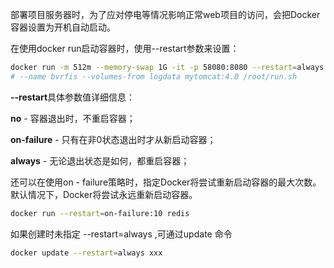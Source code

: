 部署项目服务器时，为了应对停电等情况影响正常web项目的访问，会把Docker容器设置为开机自动启动。

在使用docker run启动容器时，使用--restart参数来设置：

```bash
docker run -m 512m --memory-swap 1G -it -p 58080:8080 --restart=always 
# --name bvrfis --volumes-from logdata mytomcat:4.0 /root/run.sh
```

**--restart**具体参数值详细信息：

**no** - 容器退出时，不重启容器；

**on-failure** - 只有在非0状态退出时才从新启动容器；

**always** - 无论退出状态是如何，都重启容器；


还可以在使用on - failure策略时，指定Docker将尝试重新启动容器的最大次数。默认情况下，Docker将尝试永远重新启动容器。

```bash
docker run --restart=on-failure:10 redis
```

如果创建时未指定 --restart=always ,可通过update 命令

```bash
docker update --restart=always xxx
```

